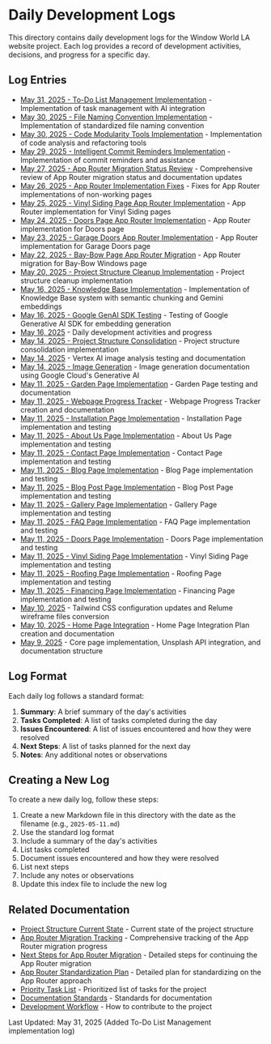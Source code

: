# Daily Development Logs

This directory contains daily development logs for the Window World LA website project. Each log provides a record of development activities, decisions, and progress for a specific day.

## Log Entries

- [May 31, 2025 - To-Do List Management Implementation](./2025-05-31-todo-list-management-implementation.md) - Implementation of task management with AI integration
- [May 30, 2025 - File Naming Convention Implementation](./2025-05-30-file-naming-convention-implementation.md) - Implementation of standardized file naming convention
- [May 30, 2025 - Code Modularity Tools Implementation](./2025-05-30-code-modularity-tools-implementation.md) - Implementation of code analysis and refactoring tools
- [May 29, 2025 - Intelligent Commit Reminders Implementation](./2025-05-29-intelligent-commit-reminders-implementation.md) - Implementation of commit reminders and assistance
- [May 27, 2025 - App Router Migration Status Review](./2025-05-27-app-router-migration-status-review.md) - Comprehensive review of App Router migration status and documentation updates
- [May 26, 2025 - App Router Implementation Fixes](./2025-05-26-app-router-implementation-fixes.md) - Fixes for App Router implementations of non-working pages
- [May 25, 2025 - Vinyl Siding Page App Router Implementation](./2025-05-25-vinyl-siding-page-app-router-implementation.md) - App Router implementation for Vinyl Siding pages
- [May 24, 2025 - Doors Page App Router Implementation](./2025-05-24-doors-page-app-router-implementation.md) - App Router implementation for Doors page
- [May 23, 2025 - Garage Doors App Router Implementation](./2025-05-23-garage-doors-app-router-implementation.md) - App Router implementation for Garage Doors page
- [May 22, 2025 - Bay-Bow Page App Router Migration](./2025-05-22-bay-bow-page-app-router-migration.md) - App Router migration for Bay-Bow Windows page
- [May 20, 2025 - Project Structure Cleanup Implementation](./2025-05-20-project-structure-cleanup-implementation.md) - Project structure cleanup implementation
- [May 16, 2025 - Knowledge Base Implementation](./2025-05-16-knowledge-base-implementation.md) - Implementation of Knowledge Base system with semantic chunking and Gemini embeddings
- [May 16, 2025 - Google GenAI SDK Testing](./2025-05-16-google-genai-sdk-testing.md) - Testing of Google Generative AI SDK for embedding generation
- [May 16, 2025](./2025-05-16.md) - Daily development activities and progress
- [May 14, 2025 - Project Structure Consolidation](./2025-05-14-project-structure-consolidation.md) - Project structure consolidation implementation
- [May 14, 2025](./2025-05-14.md) - Vertex AI image analysis testing and documentation
- [May 14, 2025 - Image Generation](./2025-05-14-image-generation.md) - Image generation documentation using Google Cloud's Generative AI
- [May 11, 2025 - Garden Page Implementation](./2025-05-11-garden-page-implementation.md) - Garden Page testing and documentation
- [May 11, 2025 - Webpage Progress Tracker](./2025-05-11-webpage-progress-tracker.md) - Webpage Progress Tracker creation and documentation
- [May 11, 2025 - Installation Page Implementation](./2025-05-11-installation-page-implementation.md) - Installation Page implementation and testing
- [May 11, 2025 - About Us Page Implementation](./2025-05-11-about-us-page-implementation.md) - About Us Page implementation and testing
- [May 11, 2025 - Contact Page Implementation](./2025-05-11-contact-page-implementation.md) - Contact Page implementation and testing
- [May 11, 2025 - Blog Page Implementation](./2025-05-11-blog-page-implementation.md) - Blog Page implementation and testing
- [May 11, 2025 - Blog Post Page Implementation](./2025-05-11-blog-post-page-implementation.md) - Blog Post Page implementation and testing
- [May 11, 2025 - Gallery Page Implementation](./2025-05-11-gallery-page-implementation.md) - Gallery Page implementation and testing
- [May 11, 2025 - FAQ Page Implementation](./2025-05-11-faq-page-implementation.md) - FAQ Page implementation and testing
- [May 11, 2025 - Doors Page Implementation](./2025-05-11-doors-page-implementation.md) - Doors Page implementation and testing
- [May 11, 2025 - Vinyl Siding Page Implementation](./2025-05-11-vinyl-siding-page-implementation.md) - Vinyl Siding Page implementation and testing
- [May 11, 2025 - Roofing Page Implementation](./2025-05-11-roofing-page-implementation.md) - Roofing Page implementation and testing
- [May 11, 2025 - Financing Page Implementation](./2025-05-11-financing-page-implementation.md) - Financing Page implementation and testing
- [May 10, 2025](./2025-05-10.md) - Tailwind CSS configuration updates and Relume wireframe files conversion
- [May 10, 2025 - Home Page Integration](./2025-05-10-home-page-integration.md) - Home Page Integration Plan creation and documentation
- [May 9, 2025](./2025-05-09.md) - Core page implementation, Unsplash API integration, and documentation structure

## Log Format

Each daily log follows a standard format:

1. **Summary**: A brief summary of the day's activities
2. **Tasks Completed**: A list of tasks completed during the day
3. **Issues Encountered**: A list of issues encountered and how they were resolved
4. **Next Steps**: A list of tasks planned for the next day
5. **Notes**: Any additional notes or observations

## Creating a New Log

To create a new daily log, follow these steps:

1. Create a new Markdown file in this directory with the date as the filename (e.g., `2025-05-11.md`)
2. Use the standard log format
3. Include a summary of the day's activities
4. List tasks completed
5. Document issues encountered and how they were resolved
6. List next steps
7. Include any notes or observations
8. Update this index file to include the new log

## Related Documentation

- [Project Structure Current State](../architecture/project-structure-current-state.md) - Current state of the project structure
- [App Router Migration Tracking](../migration/app-router-migration-tracking.md) - Comprehensive tracking of the App Router migration progress
- [Next Steps for App Router Migration](../migration/next-steps-for-app-router-migration.md) - Detailed steps for continuing the App Router migration
- [App Router Standardization Plan](../processes/app-router-standardization-plan.md) - Detailed plan for standardizing on the App Router approach
- [Priority Task List](../priority-list.md) - Prioritized list of tasks for the project
- [Documentation Standards](../processes/documentation-standards.md) - Standards for documentation
- [Development Workflow](../processes/development-workflow.md) - How to contribute to the project

Last Updated: May 31, 2025 (Added To-Do List Management implementation log)
